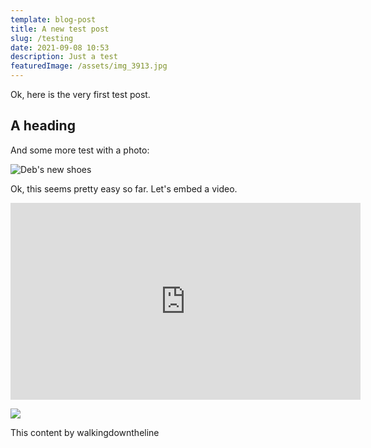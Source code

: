 ```yaml
---
template: blog-post
title: A new test post
slug: /testing
date: 2021-09-08 10:53
description: Just a test
featuredImage: /assets/img_3913.jpg
---
```

Ok, here is the very first test post. 

## A heading

And some more test with a photo:

![Deb's new shoes](/assets/img_3912.jpg "Deb's new shoes")

Ok, this seems pretty easy so far. Let's embed a video.

<iframe width="560" height="315" src="https://www.youtube.com/embed/hY1l8zRBn0I" title="YouTube video player" frameborder="0" allow="accelerometer; autoplay; clipboard-write; encrypted-media; gyroscope; picture-in-picture" allowfullscreen></iframe>

![](/assets/img_3890.jpg)

This content by walkingdowntheline